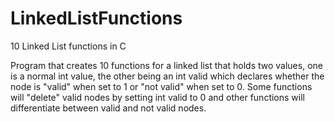 # LinkedListFunctions
10 Linked List functions in C

Program that creates 10 functions for a
linked list that holds two values, one is
a normal int value, the other being an int 
valid which declares whether the node is "valid"
when set to 1 or "not valid" when set to 0. Some
functions will "delete" valid nodes by setting int valid
to 0 and other functions will differentiate between valid 
and not valid nodes.
